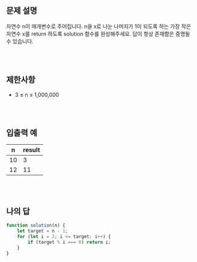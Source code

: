 ## 문제 설명

자연수 n이 매개변수로 주어집니다. n을 x로 나눈 나머지가 1이 되도록 하는 가장 작은 자연수 x를 return 하도록 solution 함수를 완성해주세요. 답이 항상 존재함은 증명될 수 있습니다.

<br>
<br>

## 제한사항

-   3 ≤ n ≤ 1,000,000

<br>
<br>

## 입출력 예

| n   | result |
| --- | ------ |
| 10  | 3      |
| 12  | 11     |

<br>
<br>

## 나의 답

```js
function solution(n) {
    let target = n - 1;
    for (let i = 2; i <= target; i++) {
        if (target % i === 0) return i;
    }
}
```
